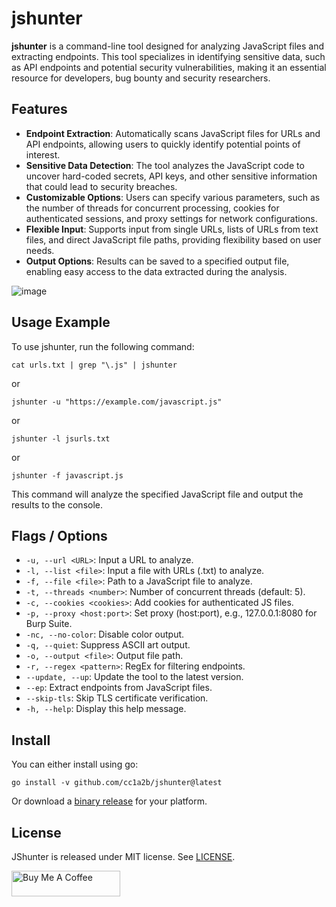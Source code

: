 # jshunter

**jshunter** is a command-line tool designed for analyzing JavaScript files and extracting endpoints. This tool specializes in identifying sensitive data, such as API endpoints and potential security vulnerabilities, making it an essential resource for developers, bug bounty and security researchers.

## Features

- **Endpoint Extraction**: Automatically scans JavaScript files for URLs and API endpoints, allowing users to quickly identify potential points of interest.
- **Sensitive Data Detection**: The tool analyzes the JavaScript code to uncover hard-coded secrets, API keys, and other sensitive information that could lead to security breaches.
- **Customizable Options**: Users can specify various parameters, such as the number of threads for concurrent processing, cookies for authenticated sessions, and proxy settings for network configurations.
- **Flexible Input**: Supports input from single URLs, lists of URLs from text files, and direct JavaScript file paths, providing flexibility based on user needs.
- **Output Options**: Results can be saved to a specified output file, enabling easy access to the data extracted during the analysis.

![image](https://github.com/user-attachments/assets/563a36f0-3d68-4870-9f4a-4342aea2fa5f)


## Usage Example

To use jshunter, run the following command:

```
cat urls.txt | grep "\.js" | jshunter
```
or
```
jshunter -u "https://example.com/javascript.js"
```
or
```
jshunter -l jsurls.txt
```
or
```
jshunter -f javascript.js
```

This command will analyze the specified JavaScript file and output the results to the console.

## Flags / Options

- `-u, --url <URL>`: Input a URL to analyze.
- `-l, --list <file>`: Input a file with URLs (.txt) to analyze.
- `-f, --file <file>`: Path to a JavaScript file to analyze.
- `-t, --threads <number>`: Number of concurrent threads (default: 5).
- `-c, --cookies <cookies>`: Add cookies for authenticated JS files.
- `-p, --proxy <host:port>`: Set proxy (host:port), e.g., 127.0.0.1:8080 for Burp Suite.
- `-nc, --no-color`: Disable color output.
- `-q, --quiet`: Suppress ASCII art output.
- `-o, --output <file>`: Output file path.
- `-r, --regex <pattern>`: RegEx for filtering endpoints.
- `--update, --up`: Update the tool to the latest version.
- `--ep`: Extract endpoints from JavaScript files.
- `--skip-tls`: Skip TLS certificate verification.
- `-h, --help`: Display this help message.


## Install

You can either install using go:

```
go install -v github.com/cc1a2b/jshunter@latest
```

Or download a [binary release](https://github.com/cc1a2b/jshunter/releases) for your platform.




## License

JShunter is released under MIT license. See [LICENSE](https://github.com/cc1a2b/jshunter/blob/master/LICENSE).





<a href="https://www.buymeacoffee.com/cc1a2b" target="_blank"><img src="https://cdn.buymeacoffee.com/buttons/default-orange.png" alt="Buy Me A Coffee" height="41" width="174"></a>
